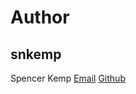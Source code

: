 Author
======


snkemp
------
Spencer Kemp
[Email](mailto:snkemp@stetson.edu)
[Github](https://github.com/snkemp)


